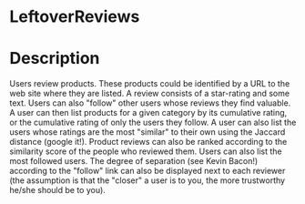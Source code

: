 # LeftoverReviews

# Description
Users review products. These products could be identified by a URL to the web site where they are listed. A review consists of a star-rating and some text. Users can also "follow" other users whose reviews they find valuable. A user can then list products for a given category by its cumulative rating, or the cumulative rating of only the users they follow. A user can also list the users whose ratings are the most "similar" to their own using the Jaccard distance (google it!). Product reviews can also be ranked according to the similarity score of the people who reviewed them. Users can also list the most followed users. The degree of separation (see Kevin Bacon!) according to the "follow" link can also be displayed next to each reviewer (the assumption is that the "closer" a user is to you, the more trustworthy he/she should be to you).
